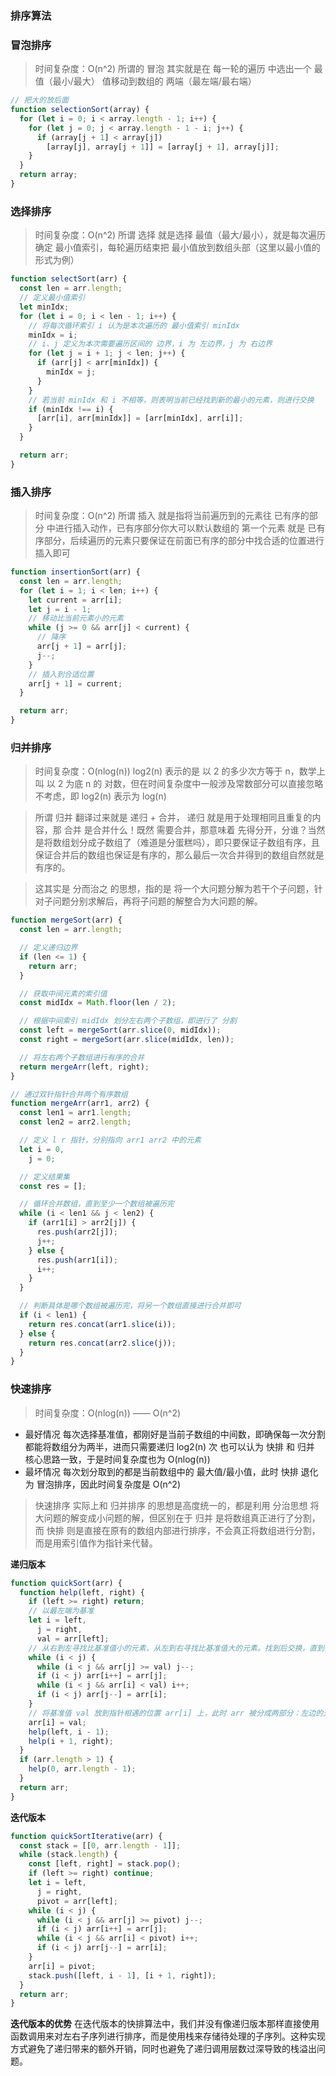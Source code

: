 ### 排序算法

### 冒泡排序

> 时间复杂度：O(n^2)
> 所谓的 冒泡 其实就是在 每一轮的遍历 中选出一个 最值（最小/最大） 值移动到数组的 两端（最左端/最右端）

```js
// 把大的放后面
function selectionSort(array) {
  for (let i = 0; i < array.length - 1; i++) {
    for (let j = 0; j < array.length - 1 - i; j++) {
      if (array[j + 1] < array[j])
        [array[j], array[j + 1]] = [array[j + 1], array[j]];
    }
  }
  return array;
}
```

### 选择排序

> 时间复杂度：O(n^2)
> 所谓 选择 就是选择 最值（最大/最小），就是每次遍历确定 最小值索引，每轮遍历结束把 最小值放到数组头部（这里以最小值的形式为例）

```js
function selectSort(arr) {
  const len = arr.length;
  // 定义最小值索引
  let minIdx;
  for (let i = 0; i < len - 1; i++) {
    // 将每次循环索引 i 认为是本次遍历的 最小值索引 minIdx
    minIdx = i;
    // i、j 定义为本次需要遍历区间的 边界，i 为 左边界，j 为 右边界
    for (let j = i + 1; j < len; j++) {
      if (arr[j] < arr[minIdx]) {
        minIdx = j;
      }
    }
    // 若当前 minIdx 和 i 不相等，则表明当前已经找到新的最小的元素，则进行交换
    if (minIdx !== i) {
      [arr[i], arr[minIdx]] = [arr[minIdx], arr[i]];
    }
  }

  return arr;
}
```

### 插入排序

> 时间复杂度：O(n^2)
> 所谓 插入 就是指将当前遍历到的元素往 已有序的部分 中进行插入动作，已有序部分你大可以默认数组的 第一个元素 就是 已有序部分，后续遍历的元素只要保证在前面已有序的部分中找合适的位置进行插入即可

```js
function insertionSort(arr) {
  const len = arr.length;
  for (let i = 1; i < len; i++) {
    let current = arr[i];
    let j = i - 1;
    // 移动比当前元素小的元素
    while (j >= 0 && arr[j] < current) {
      // 降序
      arr[j + 1] = arr[j];
      j--;
    }
    // 插入到合适位置
    arr[j + 1] = current;
  }

  return arr;
}
```

### 归并排序

> 时间复杂度：O(nlog(n))
> log2(n) 表示的是 以 2 的多少次方等于 n，数学上叫 以 2 为底 n 的 对数，但在时间复杂度中一般涉及常数部分可以直接忽略不考虑，即 log2(n) 表示为 log(n)

> 所谓 归并 翻译过来就是 递归 + 合并， 递归 就是用于处理相同且重复的内容，那 合并 是合并什么！既然 需要合并，那意味着 先得分开，分谁？当然是将数组划分成子数组了（难道是分蛋糕吗），即只要保证子数组有序，且保证合并后的数组也保证是有序的，那么最后一次合并得到的数组自然就是有序的。

> 这其实是 分而治之 的思想，指的是 将一个大问题分解为若干个子问题，针对子问题分别求解后，再将子问题的解整合为大问题的解。

```js
function mergeSort(arr) {
  const len = arr.length;

  // 定义递归边界
  if (len <= 1) {
    return arr;
  }

  // 获取中间元素的索引值
  const midIdx = Math.floor(len / 2);

  // 根据中间索引 midIdx 划分左右两个子数组，即进行了 分割
  const left = mergeSort(arr.slice(0, midIdx));
  const right = mergeSort(arr.slice(midIdx, len));

  // 将左右两个子数组进行有序的合并
  return mergeArr(left, right);
}

// 通过双针指针合并两个有序数组
function mergeArr(arr1, arr2) {
  const len1 = arr1.length;
  const len2 = arr2.length;

  // 定义 l r 指针，分别指向 arr1 arr2 中的元素
  let i = 0,
    j = 0;

  // 定义结果集
  const res = [];

  // 循环合并数组，直到至少一个数组被遍历完
  while (i < len1 && j < len2) {
    if (arr1[i] > arr2[j]) {
      res.push(arr2[j]);
      j++;
    } else {
      res.push(arr1[i]);
      i++;
    }
  }

  // 判断具体是哪个数组被遍历完，将另一个数组直接进行合并即可
  if (i < len1) {
    return res.concat(arr1.slice(i));
  } else {
    return res.concat(arr2.slice(j));
  }
}
```

### 快速排序

> 时间复杂度：O(nlog(n)) —— O(n^2)

- 最好情况
  每次选择基准值，都刚好是当前子数组的中间数，即确保每一次分割都能将数组分为两半，进而只需要递归 log2(n) 次
  也可以认为 快排 和 归并 核心思路一致，于是时间复杂度也为 O(nlog(n))
- 最坏情况
  每次划分取到的都是当前数组中的 最大值/最小值，此时 快排 退化为 冒泡排序，因此时间复杂度是 O(n^2)

> 快速排序 实际上和 归并排序 的思想是高度统一的，都是利用 分治思想 将大问题的解变成小问题的解，但区别在于 归并 是将数组真正进行了分割，而 快排 则是直接在原有的数组内部进行排序，不会真正将数组进行分割，而是用索引值作为指针来代替。

**递归版本**

```js
function quickSort(arr) {
  function help(left, right) {
    if (left >= right) return;
    // 以最左端为基准
    let i = left,
      j = right,
      val = arr[left];
    // 从右到左寻找比基准值小的元素，从左到右寻找比基准值大的元素。找到后交换，直到指针 i 和 j 相遇
    while (i < j) {
      while (i < j && arr[j] >= val) j--;
      if (i < j) arr[i++] = arr[j];
      while (i < j && arr[i] < val) i++;
      if (i < j) arr[j--] = arr[i];
    }
    // 将基准值 val 放到指针相遇的位置 arr[i] 上，此时 arr 被分成两部分：左边的元素都比基准值小，右边的元素都比基准值大
    arr[i] = val;
    help(left, i - 1);
    help(i + 1, right);
  }
  if (arr.length > 1) {
    help(0, arr.length - 1);
  }
  return arr;
}
```

**迭代版本**

```js
function quickSortIterative(arr) {
  const stack = [[0, arr.length - 1]];
  while (stack.length) {
    const [left, right] = stack.pop();
    if (left >= right) continue;
    let i = left,
      j = right,
      pivot = arr[left];
    while (i < j) {
      while (i < j && arr[j] >= pivot) j--;
      if (i < j) arr[i++] = arr[j];
      while (i < j && arr[i] < pivot) i++;
      if (i < j) arr[j--] = arr[i];
    }
    arr[i] = pivot;
    stack.push([left, i - 1], [i + 1, right]);
  }
  return arr;
}
```

**迭代版本的优势**
在迭代版本的快排算法中，我们并没有像递归版本那样直接使用函数调用来对左右子序列进行排序，而是使用栈来存储待处理的子序列。这种实现方式避免了递归带来的额外开销，同时也避免了递归调用层数过深导致的栈溢出问题。
